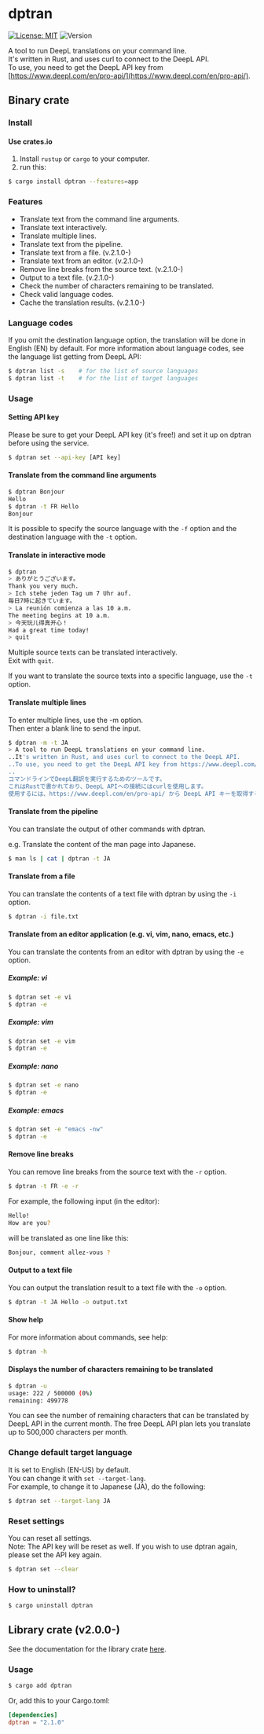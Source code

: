 # dptran

[![License: MIT](https://img.shields.io/badge/License-MIT-yellow.svg)](https://opensource.org/licenses/MIT)
![Version](https://img.shields.io/badge/Version-2.1.0-brightgreen.svg)

A tool to run DeepL translations on your command line.   
It's written in Rust, and uses curl to connect to the DeepL API.  
To use, you need to get the DeepL API key from [https://www.deepl.com/en/pro-api/](https://www.deepl.com/en/pro-api/).

## Binary crate
### Install

#### Use crates.io

1. Install ``rustup`` or ``cargo`` to your computer.
2. run this:
```bash
$ cargo install dptran --features=app
```

### Features

- Translate text from the command line arguments.
- Translate text interactively.
- Translate multiple lines.
- Translate text from the pipeline.
- Translate text from a file. (v.2.1.0-)
- Translate text from an editor. (v.2.1.0-)
- Remove line breaks from the source text. (v.2.1.0-)
- Output to a text file. (v.2.1.0-)
- Check the number of characters remaining to be translated.
- Check valid language codes.
- Cache the translation results. (v.2.1.0-)

### Language codes
If you omit the destination language option, the translation will be done in English (EN) by default.
For more information about language codes, see the language list getting from DeepL API:  

```bash
$ dptran list -s    # for the list of source languages
$ dptran list -t    # for the list of target languages
```

### Usage

#### Setting API key

Please be sure to get your DeepL API key (it's free!) and set it up on dptran before using the service.

```bash
$ dptran set --api-key [API key]
```

#### Translate from the command line arguments

```bash
$ dptran Bonjour
Hello
$ dptran -t FR Hello
Bonjour
```

It is possible to specify the source language with the ``-f`` option and the destination language with the ``-t`` option.

#### Translate in interactive mode

```bash
$ dptran
> ありがとうございます。
Thank you very much.
> Ich stehe jeden Tag um 7 Uhr auf.
毎日7時に起きています。
> La reunión comienza a las 10 a.m.
The meeting begins at 10 a.m.
> 今天玩儿得真开心！
Had a great time today!
> quit
```

Multiple source texts can be translated interactively.  
Exit with ``quit``.

If you want to translate the source texts into a specific language, use the ``-t`` option. 

#### Translate multiple lines

To enter multiple lines, use the -m option.  
Then enter a blank line to send the input.

```bash
$ dptran -m -t JA
> A tool to run DeepL translations on your command line.
..It's written in Rust, and uses curl to connect to the DeepL API.
..To use, you need to get the DeepL API key from https://www.deepl.com/en/pro-api/.
..
コマンドラインでDeepL翻訳を実行するためのツールです。
これはRustで書かれており、DeepL APIへの接続にはcurlを使用します。
使用するには、https://www.deepl.com/en/pro-api/ から DeepL API キーを取得する必要があります。
```

#### Translate from the pipeline

You can translate the output of other commands with dptran.

e.g. Translate the content of the man page into Japanese.  

```bash
$ man ls | cat | dptran -t JA
```

#### Translate from a file

You can translate the contents of a text file with dptran by using the ``-i`` option.

```bash
$ dptran -i file.txt
```

#### Translate from an editor application (e.g. vi, vim, nano, emacs, etc.)

You can translate the contents from an editor with dptran by using the ``-e`` option.

##### Example: vi
```bash
$ dptran set -e vi
$ dptran -e
```

##### Example: vim
```bash
$ dptran set -e vim
$ dptran -e
```

##### Example: nano
```bash
$ dptran set -e nano
$ dptran -e
```

##### Example: emacs
```bash
$ dptran set -e "emacs -nw"
$ dptran -e
```

#### Remove line breaks

You can remove line breaks from the source text with the ``-r`` option.

```bash
$ dptran -t FR -e -r
```
For example, the following input (in the editor):
```bash
Hello!
How are you?
```
will be translated as one line like this:
```bash
Bonjour, comment allez-vous ?
```

#### Output to a text file

You can output the translation result to a text file with the ``-o`` option.

```bash
$ dptran -t JA Hello -o output.txt
```

#### Show help

For more information about commands, see help:  

```bash
$ dptran -h
```

#### Displays the number of characters remaining to be translated

```bash
$ dptran -u
usage: 222 / 500000 (0%)
remaining: 499778
```

You can see the number of remaining characters that can be translated by DeepL API in the current month.
The free DeepL API plan lets you translate up to 500,000 characters per month.

### Change default target language

It is set to English (EN-US) by default.  
You can change it with ``set --target-lang``.  
For example, to change it to Japanese (JA), do the following:

```bash
$ dptran set --target-lang JA
```

### Reset settings

You can reset all settings.  
Note: The API key will be reset as well. If you wish to use dptran again, please set the API key again.  

```bash
$ dptran set --clear
```

### How to uninstall?

```bash
$ cargo uninstall dptran
```

## Library crate (v2.0.0-)
See the documentation for the library crate [here](https://docs.rs/dptran/).

### Usage
```bash
$ cargo add dptran
```
Or, add this to your Cargo.toml:
```toml
[dependencies]
dptran = "2.1.0"
```

